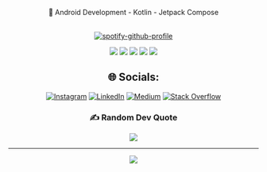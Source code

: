 <div id="header" align="center">

🔭 Android Development - Kotlin - Jetpack Compose <br> <br>

[![spotify-github-profile](https://spotify-github-profile.vercel.app/api/view?uid=1RT9Wj6g8fPyGubIt0MG3L&cover_image=true&theme=default&show_offline=false&background_color=121212&interchange=false&bar_color=53b14f&bar_color_cover=false)](https://github.com/kittinan/spotify-github-profile)

![](http://github-profile-summary-cards.vercel.app/api/cards/profile-details?username=abdurrahmanbulut&theme=swift)
![](http://github-profile-summary-cards.vercel.app/api/cards/repos-per-language?username=abdurrahmanbulut&theme=swift)
![](http://github-profile-summary-cards.vercel.app/api/cards/most-commit-language?username=abdurrahmanbulut&theme=swift)
![](http://github-profile-summary-cards.vercel.app/api/cards/stats?username=abdurrahmanbulut&theme=swift)
![](http://github-profile-summary-cards.vercel.app/api/cards/productive-time?username=abdurrahmanbulut&theme=swift&utcOffset=8)

## 🌐 Socials:
[![Instagram](https://img.shields.io/badge/Instagram-%23E4405F.svg?logo=Instagram&logoColor=white)](https://instagram.com/abdrrhmnbulut) [![LinkedIn](https://img.shields.io/badge/LinkedIn-%230077B5.svg?logo=linkedin&logoColor=white)](https://linkedin.com/in/abdurrahman-bulut) [![Medium](https://img.shields.io/badge/Medium-12100E?logo=medium&logoColor=white)](https://medium.com/@@abdurrahman_bulut) [![Stack Overflow](https://img.shields.io/badge/-Stackoverflow-FE7A16?logo=stack-overflow&logoColor=white)](https://stackoverflow.com/users/19306761) 


### ✍️ Random Dev Quote
![](https://quotes-github-readme.vercel.app/api?type=horizontal&theme=radical)

---
[![](https://visitcount.itsvg.in/api?id=abdurrahmanbulut&icon=0&color=0)](https://visitcount.itsvg.in)

<!-- Proudly created with GPRM ( https://gprm.itsvg.in ) -->
</div>


